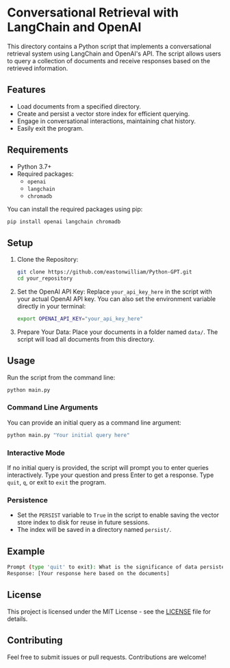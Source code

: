 # Conversational Retrieval with LangChain and OpenAI

This directory contains a Python script that implements a conversational retrieval system using LangChain and OpenAI's API. The script allows users to query a collection of documents and receive responses based on the retrieved information.

## Features

- Load documents from a specified directory.
- Create and persist a vector store index for efficient querying.
- Engage in conversational interactions, maintaining chat history.
- Easily exit the program.

## Requirements

- Python 3.7+
- Required packages:
  - `openai`
  - `langchain`
  - `chromadb`

You can install the required packages using pip:

```bash
pip install openai langchain chromadb
```
## Setup
1. Clone the Repository:
    ```bash
    git clone https://github.com/eastonwilliam/Python-GPT.git
    cd your_repository
    ```
2. Set the OpenAI API Key:
Replace `your_api_key_here` in the script with your actual OpenAI API key. You can also set the environment variable directly in your terminal:
    ```bash
    export OPENAI_API_KEY="your_api_key_here"
    ```
3. Prepare Your Data:
Place your documents in a folder named `data/`. The script will load all documents from this directory.

## Usage
Run the script from the command line:
```bash
python main.py
```
### Command Line Arguments
You can provide an initial query as a command line argument:
```bash
python main.py "Your initial query here"
```
### Interactive Mode
If no initial query is provided, the script will prompt you to enter queries interactively. Type your question and press Enter to get a response. Type `quit`, `q`, or exit to `exit` the program.

### Persistence
- Set the `PERSIST` variable to `True` in the script to enable saving the vector store index to disk for reuse in future sessions.
- The index will be saved in a directory named `persist/`.

## Example
```bash
Prompt (type 'quit' to exit): What is the significance of data persistence?
Response: [Your response here based on the documents]
```

## License
This project is licensed under the MIT License - see the [LICENSE](LICENSE) file for details.

## Contributing
Feel free to submit issues or pull requests. Contributions are welcome!

